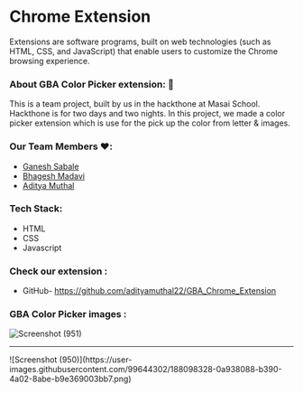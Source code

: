 # Chrome Extension

Extensions are software programs, built on web technologies (such as HTML, CSS, and JavaScript) that enable users to customize the Chrome browsing experience.

### About GBA Color Picker extension: 🙌

This is a team project, built by us in the hackthone at Masai School. Hackthone is for two days and two nights.
In this project, we made a color picker extension which is use for the pick up the color from letter & images.

### Our Team Members ❤️:
 * <a href='https://github.com/ganeshsabale99' >Ganesh Sabale</a>
 * <a href='https://github.com/123bhagesh' >Bhagesh Madavi</a>
 * <a href='https://github.com/adityamuthal22' >Aditya Muthal</a>

### Tech Stack:
* HTML
* CSS
* Javascript

### Check our extension :
 * GitHub- https://github.com/adityamuthal22/GBA_Chrome_Extension

### GBA Color Picker images :

![Screenshot (951)](https://user-images.githubusercontent.com/99644302/188098356-b31ed105-f048-4236-a685-e4f565249344.png)
<hr/>
![Screenshot (950)](https://user-images.githubusercontent.com/99644302/188098328-0a938088-b390-4a02-8abe-b9e369003bb7.png)

